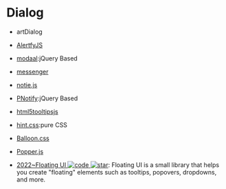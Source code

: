 # Dialog

- artDialog

- [AlertfyJS](http://alertifyjs.com/examples.html)

- [modaal](http://humaan.com/modaal/#inline-content):jQuery Based

- [messenger](http://github.hubspot.com/messenger/docs/welcome/)

- [notie.js](https://github.com/jaredreich/notie.js)

- [PNotify](http://sciactive.com/pnotify/):jQuery Based

- [html5tooltipsjs](http://ytiurin.github.io/html5tooltipsjs/)

- [hint.css](https://github.com/chinchang/hint.css):pure CSS

- [Balloon.css](http://kazzkiq.github.io/balloon.css/)

- [Popper.js](https://github.com/FezVrasta/popper.js)

- [2022~Floating UI ![code](https://ng-tech.icu/assets/code.svg) ![star](https://img.shields.io/github/stars/floating-ui/floating-ui)](https://github.com/floating-ui/floating-ui): Floating UI is a small library that helps you create "floating" elements such as tooltips, popovers, dropdowns, and more.
